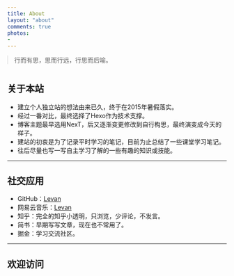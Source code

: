 ```yaml
---
title: About
layout: "about"
comments: true
photos:
-
---
```


>行而有思，思而行远，行思而后喻。

## 关于本站

- 建立个人独立站的想法由来已久，终于在2015年暑假落实。
- 经过一番对比，最终选择了Hexo作为技术支撑。
- 博客主题最早选用NexT，后又逐渐变更修改到自行构思，最终演变成今天的样子。
- 建站的初衷是为了记录平时学习的笔记，目前为止总结了一些课堂学习笔记。
- 往后尽量也写一写自主学习了解的一些有趣的知识或技能。

---

## 社交应用

- GitHub：[Levan](https://github.com/Levance)
- 网易云音乐：[Levan](http://music.163.com/#/user/home?id=80105178)
- 知乎：完全的知乎小透明，只浏览，少评论，不发言。
- 简书：早期写写文章，现在也不常用了。
- 掘金：学习交流社区。

---

## 欢迎访问


<style>
	blockquote {
		margin: 0 0 40px!important;
	}
</style>